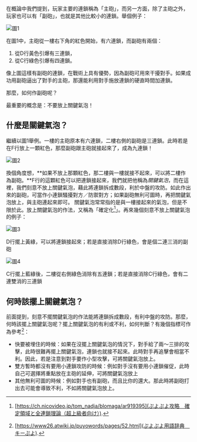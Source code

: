 在概論中我們提到，玩家主要的連鎖稱為「主砲」，而另一方面，除了主砲之外，玩家也可以有「副砲」，也就是其他比較小的連鎖。舉個例子： 

![圖1](https://i.imgur.com/O0hbn17.png)

在圖1中，主砲從一樓右下角的紅色開始，有六連鎖，而副砲有兩個：
1. 從D行黃色引爆有三連鎖，
1. 從C行綠色引爆有四連鎖。

像上圖這樣有副砲的連鎖，在戰術上具有優勢，因為副砲可用來干擾對手。如果成功用副砲逼出了對手的主砲，那還能利用對手施放連鎖的硬直時間加連鎖。

那麼，如何作副砲呢？

最重要的概念是：不要放上關鍵氣泡！

## 什麼是關鍵氣泡？

繼續以圖1舉例。一樓的主砲原本有六連鎖，二樓右側的副砲是三連鎖。此時若是在F行放上一顆紅色，那麼副砲跟主砲就接起來了，成為九連鎖！

![圖2](https://i.imgur.com/KX2BJ0s.png)

換個角度想，**如果不放上那顆紅色，那二樓與一樓就接不起來，可以將二樓作為副砲。**F行的這顆紅色可以把連鎖接起來，我們就把他稱為*關鍵氣泡*，而在這裡，我們刻意不放上關鍵氣泡，藉此將連鎖拆成數段，利於中盤的攻防。如此作出來的副砲，可當作小連鎖騷擾對方／防禦對方；如果副砲無利可圖時，再把關鍵氣泡放上，與主砲連起來即可。
關鍵氣泡常常指的是與一樓接起來的氣泡，但是不限於此。放上關鍵氣泡的作法，又稱為「確定化[^1]」。再來幾個刻意不放上關鍵氣泡的例子：

![圖3](https://imgur.com/JEk5Moa)

D行擺上黃綠，可以將連鎖接起來；若是直接消除D行綠色，會是個二連三消的副砲

![圖4](https://imgur.com/CkEfgVe)

C行擺上藍綠後，二樓從右側綠色消除有五連鎖；若是直接消除C行綠色，會有二連雙消的三連鎖

## 何時該擺上關鍵氣泡？

前面提到，刻意不擺關鍵氣泡的作法能將連鎖拆成數段，有利中盤的攻防。那麼，何時該擺上關鍵氣泡呢？擺上關鍵氣泡的有利或不利，如何判斷？有幾個指標可作為參考[^2]：
* 快要被埋住的時候：如果在沒擺上關鍵氣泡的情況下，對手給了兩～三排的攻擊，此時很難再擺上關鍵氣泡，連鎖也就接不起來。此時對手再追擊會相當不利。因此，若是注意到對手要作小型攻擊，可將關鍵氣泡放上。
* 雙方暫時都沒有要用小連鎖攻防的時候：例如對手沒有要用小連鎖催促，此時自己可選擇將重點放在主砲的延伸，可將關鍵氣泡放上
* 其他無利可圖的時候：例如對手也有副砲，而且比你的還大。那此時將副砲打出去可能會導致不利，不如將關鍵氣泡放上。

[^1]: [https://ch.nicovideo.jp/tom_nadja/blomaga/ar919395](ぷよぷよ攻略　確定領域と全連鎖理論（超上級者向け）).
[^2]: [https://www26.atwiki.jp/puyowords/pages/52.html](ぷよぷよ用語辞典　キーぷよ).
